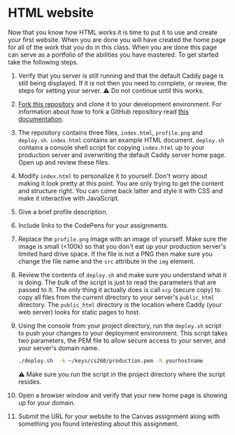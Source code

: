 # HTML website

Now that you know how HTML works it is time to put it to use and create your first website. When you are done you will have created the home page for all of the work that you do in this class. When you are done this page can serve as a portfolio of the abilities you have mastered. To get started take the following steps.

1. Verify that you server is still running and that the default Caddy page is still being displayed. If it is not then you need to complete, or review, the steps for setting your server. ⚠ Do not continue until this works.
1. [Fork this repository](https://github.com/webprogramming260/website-html/fork) and clone it to your development environment. For information about how to fork a GitHub repository read [this documentation](https://docs.github.com/en/get-started/quickstart/fork-a-repo).
1. The repository contains three files, `index.html`, `profile.png` and `deploy.sh`. `index.html` contains an example HTML document. `deploy.sh` contains a console shell script for copying `index.html` up to your production server and overwriting the default Caddy server home page. Open up and review these files.
1. Modify `index.html` to personalize it to yourself. Don't worry about making it look pretty at this point. You are only trying to get the content and structure right. You can come back latter and style it with CSS and make it interactive with JavaScript.
1. Give a brief profile description.
1. Include links to the CodePens for your assignments.
1. Replace the `profile.png` image with an image of yourself. Make sure the image is small (<100k) so that you don't eat up your production server's limited hard drive space. If the file is not a PNG then make sure you change the file name and the `src` attribute in the `img` element.
1. Review the contents of `deploy.sh` and make sure you understand what it is doing. The bulk of the script is just to read the parameters that are passed to it. The only thing it actually does is call `scp` (secure copy) to copy all files from the current directory to your server's `public_html` directory. The `public_html` directory is the location where Caddy (your web server) looks for static pages to host.
1. Using the console from your project directory, run the `deploy.sh` script to push your changes to your deployment environment. This script takes two parameters, the PEM file to allow secure access to your server, and your server's domain name.

   ```sh
   ./deploy.sh  -k ~/keys/cs260/production.pem -h yourhostname
   ```

   ⚠ Make sure you run the script in the project directory where the script resides.

1. Open a browser window and verify that your new home page is showing up for your domain.
1. Submit the URL for your website to the Canvas assignment along with something you found interesting about this assignment.
